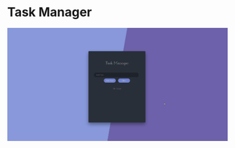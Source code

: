 # Task Manager
 
 ![alt text](https://github.com/Felps03/react-Task-Manager/blob/master/public/Task%20Manager.gif?raw=true)
